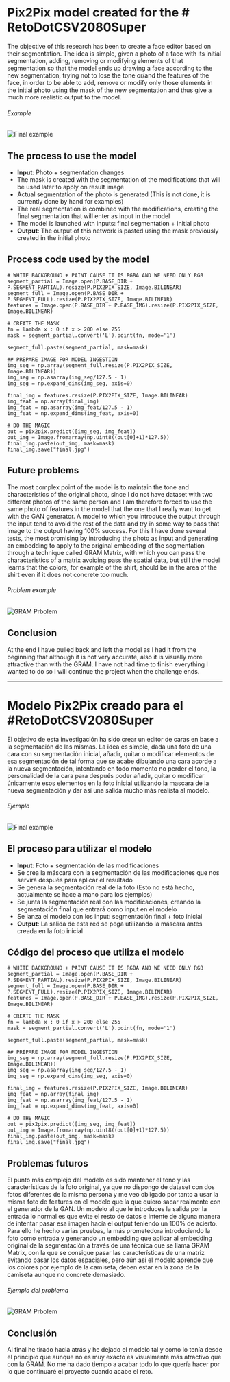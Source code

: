 # Pix2Pix model created for the # RetoDotCSV2080Super

The objective of this research has been to create a face editor based on their segmentation. The idea is simple, given a photo of a face with its initial segmentation, adding, removing or modifying elements of that segmentation so that the model ends up drawing a face according to the new segmentation, trying not to lose the tone or/and the features of the face, in order to be able to add, remove or modify only those elements in the initial photo using the mask of the new segmentation and thus give a much more realistic output to the model.

###### Example
![Final example](img/final_result.png)

## The process to use the model

* **Input**: Photo + segmentation changes
* The mask is created with the segmentation of the modifications that will be used later to apply on result image
* Actual segmentation of the photo is generated (This is not done, it is currently done by hand for examples)
* The real segmentation is combined with the modifications, creating the final segmentation that will enter as input in the model
* The model is launched with inputs: final segmentation + initial photo
* **Output**: The output of this network is pasted using the mask previously created in the initial photo

## Process code used by the model

```
# WHITE BACKGROUND + PAINT CAUSE IT IS RGBA AND WE NEED ONLY RGB
segment_partial = Image.open(P.BASE_DIR + P.SEGMENT_PARTIAL).resize(P.PIX2PIX_SIZE, Image.BILINEAR)
segment_full = Image.open(P.BASE_DIR + P.SEGMENT_FULL).resize(P.PIX2PIX_SIZE, Image.BILINEAR)
features = Image.open(P.BASE_DIR + P.BASE_IMG).resize(P.PIX2PIX_SIZE, Image.BILINEAR)

# CREATE THE MASK
fn = lambda x : 0 if x > 200 else 255
mask = segment_partial.convert('L').point(fn, mode='1')

segment_full.paste(segment_partial, mask=mask)

## PREPARE IMAGE FOR MODEL INGESTION
img_seg = np.array(segment_full.resize(P.PIX2PIX_SIZE, Image.BILINEAR))
img_seg = np.asarray(img_seg/127.5 - 1)
img_seg = np.expand_dims(img_seg, axis=0)

final_img = features.resize(P.PIX2PIX_SIZE, Image.BILINEAR)
img_feat = np.array(final_img)
img_feat = np.asarray(img_feat/127.5 - 1)
img_feat = np.expand_dims(img_feat, axis=0)

# DO THE MAGIC
out = pix2pix.predict([img_seg, img_feat])
out_img = Image.fromarray(np.uint8((out[0]+1)*127.5))
final_img.paste(out_img, mask=mask)
final_img.save("final.jpg")
```

## Future problems

The most complex point of the model is to maintain the tone and characteristics of the original photo, since I do not have dataset with two different photos of the same person and I am therefore forced to use the same photo of features in the model that the one that I really want to get with the GAN generator. A model to which you introduce the output through the input tend to avoid the rest of the data and try in some way to pass that image to the output having 100% success. 
For this I have done several tests, the most promising by introducing the photo as input and generating an embedding to apply to the original embedding of the segmentation through a technique called GRAM Matrix, with which you can pass the characteristics of a matrix avoiding pass the spatial data, but still the model learns that the colors, for example of the shirt, should be in the area of the shirt even if it does not concrete too much.

###### Problem example 
![GRAM Prbolem](img/gram_problem.png)

## Conclusion

At the end I have pulled back and left the model as I had it from the beginning that although it is not very accurate, also it is visually more attractive than with the GRAM. I have not had time to finish everything I wanted to do so I will continue the project when the challenge ends.

___

# Modelo Pix2Pix creado para el #RetoDotCSV2080Super

El objetivo de esta investigación ha sido crear un editor de caras en base a la segmentación de las mismas. La idea es simple, dada una foto de una cara con su segmentación inicial, añadir, quitar o modificar elementos de esa segmentación de tal forma que se acabe dibujando una cara acorde a la nueva segmentación, intentando en todo momento no perder el tono, la personalidad de la cara para después poder añadir, quitar o modificar únicamente esos elementos en la foto inicial utilizando la mascara de la nueva segmentación y dar así una salida mucho más realista al modelo.

###### Ejemplo
![Final example](img/final_result.png)

## El proceso para utilizar el modelo

* **Input**: Foto + segmentación de las modificaciones
* Se crea la máscara con la segmentación de las modificaciones que nos servirá después para aplicar el resultado
* Se genera la segmentación real de la foto (Esto no está hecho, actualmente se hace a mano para los ejemplos)
* Se junta la segmentación real con las modificaciones, creando la segmentación final que entrará como input en el modelo
* Se lanza el modelo con los input: segmentación final + foto inicial
* **Output**: La salida de esta red se pega utilizando la máscara antes creada en la foto inicial


## Código del proceso que utiliza el modelo

```
# WHITE BACKGROUND + PAINT CAUSE IT IS RGBA AND WE NEED ONLY RGB
segment_partial = Image.open(P.BASE_DIR + P.SEGMENT_PARTIAL).resize(P.PIX2PIX_SIZE, Image.BILINEAR)
segment_full = Image.open(P.BASE_DIR + P.SEGMENT_FULL).resize(P.PIX2PIX_SIZE, Image.BILINEAR)
features = Image.open(P.BASE_DIR + P.BASE_IMG).resize(P.PIX2PIX_SIZE, Image.BILINEAR)

# CREATE THE MASK
fn = lambda x : 0 if x > 200 else 255
mask = segment_partial.convert('L').point(fn, mode='1')

segment_full.paste(segment_partial, mask=mask)

## PREPARE IMAGE FOR MODEL INGESTION
img_seg = np.array(segment_full.resize(P.PIX2PIX_SIZE, Image.BILINEAR))
img_seg = np.asarray(img_seg/127.5 - 1)
img_seg = np.expand_dims(img_seg, axis=0)

final_img = features.resize(P.PIX2PIX_SIZE, Image.BILINEAR)
img_feat = np.array(final_img)
img_feat = np.asarray(img_feat/127.5 - 1)
img_feat = np.expand_dims(img_feat, axis=0)

# DO THE MAGIC
out = pix2pix.predict([img_seg, img_feat])
out_img = Image.fromarray(np.uint8((out[0]+1)*127.5))
final_img.paste(out_img, mask=mask)
final_img.save("final.jpg")
```

## Problemas futuros

El punto más complejo del modelo es sido mantener el tono y las características de la foto original, ya que no dispongo de dataset con dos fotos diferentes de la misma persona y me veo obligado por tanto a usar la misma foto de features en el modelo que la que quiero sacar realmente con el generador de la GAN. Un modelo al que le introduces la salida por la entrada lo normal es que evite el resto de datos e intente de alguna manera de intentar pasar esa imagen hacía el output teniendo un 100% de acierto.
Para ello he hecho varias pruebas, la más prometedora introduciendo la foto como entrada y generando un embedding que aplicar al embedding original de la segmentación a  través de una técnica que se llama GRAM Matrix, con la que se consigue pasar las características de una matriz evitando pasar los datos espaciales, pero aún así el modelo aprende que los colores por ejemplo de la camiseta, deben estar en la zona de la camiseta aunque no concrete demasiado.

###### Ejemplo del problema
![GRAM Prbolem](img/gram_problem.png)

## Conclusión
Al final he tirado hacia atrás y he dejado el modelo tal y como lo tenía desde el principio que aunque no es muy exacto es visualmente más atractivo que con la GRAM.
No me ha dado tiempo a acabar todo lo que quería hacer por lo que continuaré el proyecto cuando acabe el reto.
